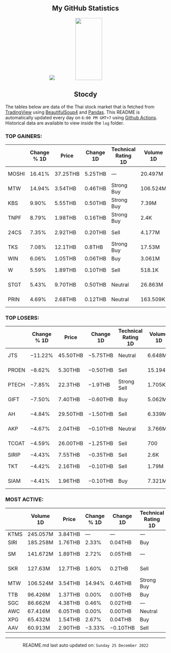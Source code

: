 <div align="center">

## My GitHub Statistics
<img src="https://github-readme-streak-stats.herokuapp.com/?user=nopnopwei&theme=black-ice&hide_border=true&stroke=0000&background=0D1117&ring=FFE573&fire=FF8623&currStreakLabel=FF8623" />
<img width="41%" height="195px" src="https://github-readme-stats.vercel.app/api/top-langs/?username=nopnopwei&layout=compact&hide_border=true&title_color=FEE473&text_color=FFFFFF&bg_color=0d1117" />
    
## Stocdy
<div align="left">

The tables below are data of the Thai stock market that is fetched from [TradingView](https://www.tradingview.com/markets/stocks-thailand/market-movers-all-stocks/) using [BeautifulSoup4](https://www.crummy.com/software/BeautifulSoup/bs4/doc/) and [Pandas](https://pandas.pydata.org). This README is automatically updated every day on `6:00 PM GMT+7` using [Github Actions](https://www.tradingview.com/markets/stocks-thailand/market-movers-all-stocks/). Historical data are available to view inside the `log` folder.
### TOP GAINERS:
|       | Change % 1D   | Price    | Change 1D   | Technical Rating 1D   | Volume 1D   | Volume * Price 1D   | Market cap   | P/E(TTM)   | EPS(TTM)   | Sector                 | Sector Chg % 1D   |
|-------|---------------|----------|-------------|-----------------------|-------------|---------------------|--------------|------------|------------|------------------------|-------------------|
| MOSHI | 16.41%        | 37.25THB | 5.25THB     | —                     | 20.497M     | 763.507M            | —            | —          | —          | Distribution Services  | −0.72%            |
| MTW   | 14.94%        | 3.54THB  | 0.46THB     | Strong Buy            | 106.524M    | 377.096M            | 1.193BTHB    | —          | —          | Consumer Non-Durables  | +0.28%            |
| KBS   | 9.90%         | 5.55THB  | 0.50THB     | Strong Buy            | 7.39M       | 41.014M             | 3.33BTHB     | 6.33       | 0.80THB    | Process Industries     | +0.21%            |
| TNPF  | 8.79%         | 1.98THB  | 0.16THB     | Strong Buy            | 2.4K        | 4.752K              | 289.939MTHB  | —          | −0.07THB   | Finance                | +0.26%            |
| 24CS  | 7.35%         | 2.92THB  | 0.20THB     | Sell                  | 4.177M      | 12.198M             | 1.256BTHB    | —          | —          | Distribution Services  | −0.72%            |
| TKS   | 7.08%         | 12.1THB  | 0.8THB      | Strong Buy            | 17.53M      | 212.113M            | 6.152BTHB    | 7.74       | 1.46THB    | Commercial Services    | −1.60%            |
| WIN   | 6.06%         | 1.05THB  | 0.06THB     | Buy                   | 3.061M      | 3.214M              | 589.201MTHB  | —          | −0.01THB   | Finance                | +0.26%            |
| W     | 5.59%         | 1.89THB  | 0.10THB     | Sell                  | 518.1K      | 979.209K            | 1.538BTHB    | —          | −0.46THB   | Consumer Services      | −0.33%            |
| STGT  | 5.43%         | 9.70THB  | 0.50THB     | Neutral               | 26.863M     | 260.57M             | 27.792BTHB   | 7.47       | 1.23THB    | Producer Manufacturing | +0.73%            |
| PRIN  | 4.69%         | 2.68THB  | 0.12THB     | Neutral               | 163.509K    | 438.204K            | 3.27BTHB     | 7.90       | 0.32THB    | Consumer Durables      | +0.64%            |
### TOP LOSERS:
|       | Change % 1D   | Price    | Change 1D   | Technical Rating 1D   | Volume 1D   | Volume * Price 1D   | Market cap   | P/E(TTM)   | EPS(TTM)   | Sector                 | Sector Chg % 1D   |
|-------|---------------|----------|-------------|-----------------------|-------------|---------------------|--------------|------------|------------|------------------------|-------------------|
| JTS   | −11.22%       | 45.50THB | −5.75THB    | Neutral               | 6.648M      | 302.505M            | 32.144BTHB   | 175.63     | 0.29THB    | Technology Services    | −3.43%            |
| PROEN | −8.62%        | 5.30THB  | −0.50THB    | Sell                  | 15.194M     | 80.527M             | 1.675BTHB    | 32.51      | 0.20THB    | Technology Services    | −3.43%            |
| PTECH | −7.85%        | 22.3THB  | −1.9THB     | Strong Sell           | 1.705K      | 38.021K             | 5.465BTHB    | 20.01      | 1.21THB    | Commercial Services    | −1.60%            |
| GIFT  | −7.50%        | 7.40THB  | −0.60THB    | Buy                   | 5.062M      | 37.46M              | 2.448BTHB    | —          | −0.06THB   | Distribution Services  | −0.72%            |
| AH    | −4.84%        | 29.50THB | −1.50THB    | Sell                  | 6.339M      | 186.991M            | 10.468BTHB   | 7.14       | 4.34THB    | Consumer Durables      | +0.64%            |
| AKP   | −4.67%        | 2.04THB  | −0.10THB    | Neutral               | 3.766M      | 7.682M              | 824.16MTHB   | 24.37      | 0.09THB    | Industrial Services    | +0.12%            |
| TCOAT | −4.59%        | 26.00THB | −1.25THB    | Sell                  | 700         | 18.2K               | 273MTHB      | —          | −1.21THB   | Process Industries     | +0.21%            |
| SIRIP | −4.43%        | 7.55THB  | −0.35THB    | Sell                  | 2.6K        | 19.63K              | 1.284BTHB    | 17.57      | 0.45THB    | Finance                | +0.26%            |
| TKT   | −4.42%        | 2.16THB  | −0.10THB    | Sell                  | 1.79M       | 3.866M              | 513.605MTHB  | 16.79      | 0.14THB    | Producer Manufacturing | +0.73%            |
| SIAM  | −4.41%        | 1.96THB  | −0.10THB    | Buy                   | 7.321M      | 14.276M             | 1.157BTHB    | —          | −0.03THB   | Producer Manufacturing | +0.73%            |
### MOST ACTIVE:
|      | Volume 1D   | Price   | Change % 1D   | Change 1D   | Technical Rating 1D   | Volume * Price 1D   | Market cap   | P/E(TTM)   | EPS(TTM)   | Sector                | Sector Chg % 1D   |
|------|-------------|---------|---------------|-------------|-----------------------|---------------------|--------------|------------|------------|-----------------------|-------------------|
| KTMS | 245.057M    | 3.84THB | —             | —           | —                     | 941.018M            | —            | —          | —          | —                     | -                 |
| SIRI | 185.258M    | 1.76THB | 2.33%         | 0.04THB     | Buy                   | 326.054M            | 26.199BTHB   | 10.34      | 0.17THB    | Finance               | +0.26%            |
| SM   | 141.672M    | 1.89THB | 2.72%         | 0.05THB     | —                     | 267.76M             | —            | —          | —          | Distribution Services | −0.72%            |
| SKR  | 127.63M     | 12.7THB | 1.60%         | 0.2THB      | Sell                  | 1.621B              | 26.16BTHB    | 15.18      | 0.82THB    | Health Services       | −0.05%            |
| MTW  | 106.524M    | 3.54THB | 14.94%        | 0.46THB     | Strong Buy            | 377.096M            | 1.193BTHB    | —          | —          | Consumer Non-Durables | +0.28%            |
| TTB  | 96.426M     | 1.37THB | 0.00%         | 0.00THB     | Buy                   | 132.104M            | 132.373BTHB  | 10.13      | 0.14THB    | Finance               | +0.26%            |
| SGC  | 86.662M     | 4.38THB | 0.46%         | 0.02THB     | —                     | 379.578M            | 14.323BTHB   | —          | —          | Finance               | +0.26%            |
| AWC  | 67.416M     | 6.05THB | 0.00%         | 0.00THB     | Neutral               | 407.869M            | 193.605BTHB  | 56.70      | 0.11THB    | Finance               | +0.26%            |
| XPG  | 65.432M     | 1.54THB | 2.67%         | 0.04THB     | Buy                   | 100.765M            | 14.407BTHB   | —          | −0.01THB   | Finance               | +0.26%            |
| AAV  | 60.913M     | 2.90THB | −3.33%        | −0.10THB    | Sell                  | 176.648M            | 33.619BTHB   | —          | −1.10THB   | Transportation        | −0.16%            |
<hr>
<div align="center">

README.md last auto updated on: `Sunday 25 December 2022`
<br>
</div>
    